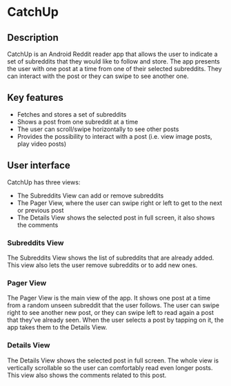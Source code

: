 # CatchUp

## Description

CatchUp is an Android Reddit reader app that allows the user to indicate a set of subreddits 
that they would like to follow and store. 
The app presents the user with one post at a time from one of their selected subreddits. 
They can interact with the post or they can swipe to see another one. 

## Key features

* Fetches and stores a set of subreddits
* Shows a post from one subreddit at a time
* The user can scroll/swipe horizontally to see other posts
* Provides the possibility to interact with a post (i.e. view image posts, play video posts)

## User interface

CatchUp has three views: 
* The Subreddits View can add or remove subreddits
* The Pager View, where the user can swipe right or left to get to the next or previous post
* The Details View shows the selected post in full screen, it also shows the comments

### Subreddits View

The Subreddits View shows the list of subreddits that are already added. 
This view also lets the user remove subreddits or to add new ones.

### Pager View

The Pager View is the main view of the app. 
It shows one post at a time from a random unseen subreddit that the user follows.
The user can swipe right to see another new post, 
or they can swipe left to read again a post that they've already seen. 
When the user selects a post by tapping on it, the app takes them to the Details View.


### Details View

The Details View shows the selected post in full screen. 
The whole view is vertically scrollable so the user can comfortably read even longer posts.
This view also shows the comments related to this post.
